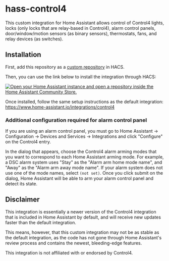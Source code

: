 # hass-control4

This custom integration for Home Assistant allows control of Control4 lights, locks (only locks that are relay-based in Control4), alarm control panels, door/window/motion sensors (as binary sensors), thermostats, fans, and relay devices (as switches).

## Installation

First, add this repository as a [custom repository](https://www.hacs.xyz/docs/faq/custom_repositories/) in HACS. 

Then, you can use the link below to install the integration through HACS:

[![Open your Home Assistant instance and open a repository inside the Home Assistant Community Store.](https://my.home-assistant.io/badges/hacs_repository.svg)](https://my.home-assistant.io/redirect/hacs_repository/?owner=lawtancool&repository=hass-control4)

Once installed, follow the same setup instructions as the default integration: https://www.home-assistant.io/integrations/control4

### Additional configuration required for alarm control panel

If you are using an alarm control panel, you must go to Home Assistant -> Configuration -> Devices and Services -> Integrations and click "Configure" on the Control4 entry.

In the dialog that appears, choose the Control4 alarm arming modes that you want to correspond to each Home Assistant arming mode. For example, a DSC alarm system uses "Stay" as the "Alarm arm home mode name", and "Away" as the "Alarm arm away mode name". If your alarm system does not use one of the mode names, select `(not set)`. Once you click submit on the dialog, Home Assistant will be able to arm your alarm control panel and detect its state.

## Disclaimer

This integration is essentially a newer version of the Control4 integration that is included in Home Assistant by default, and will receive new updates faster than the default integration.

This means, however, that this custom integration may not be as stable as the default integration, as the code has not gone through Home Assistant's review process and contains the newest, bleeding-edge features.

This integration is not affiliated with or endorsed by Control4.
